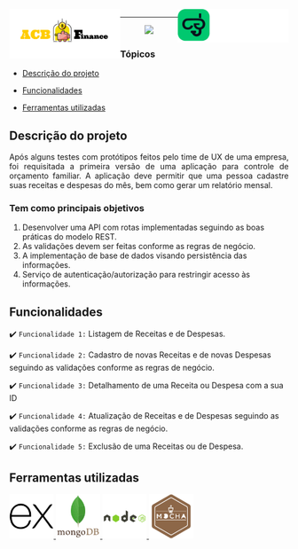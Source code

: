 <img src="./media/ACB_Finance.png" alt="ACB Logo" width="200px" align="left"/>
<img src="./media/AluraChallengeLogo.svg" alt="ACB Logo" width="200px" align="right"/>

<hr>

<p align="center">
   <img src="http://img.shields.io/static/v1?label=STATUS&message=EM%20DESENVOLVIMENTO&color=RED&style=for-the-badge"/>
</p>

### Tópicos

- [Descrição do projeto](#descrição-do-projeto)

- [Funcionalidades](#funcionalidades)

- [Ferramentas utilizadas](#ferramentas-utilizadas)

## Descrição do projeto

<p align="justify">
Após alguns testes com protótipos feitos pelo time de UX de uma empresa, foi requisitada a primeira versão de uma aplicação para controle de orçamento familiar.
A aplicação deve permitir que uma pessoa cadastre suas receitas e despesas do mês, bem como gerar um relatório mensal.

### Tem como principais objetivos

1. Desenvolver uma API com rotas implementadas seguindo as boas práticas do modelo REST.
2. As validações devem ser feitas conforme as regras de negócio.
3. A implementação de base de dados visando persistência das informações.
4. Serviço de autenticação/autorização para restringir acesso às informações.
</p>

## Funcionalidades

:heavy_check_mark: `Funcionalidade 1:` Listagem de Receitas e de Despesas.

:heavy_check_mark: `Funcionalidade 2:` Cadastro de novas Receitas e de novas Despesas seguindo as validações conforme as regras de negócio.

:heavy_check_mark: `Funcionalidade 3:` Detalhamento de uma Receita ou Despesa com a sua ID

:heavy_check_mark: `Funcionalidade 4:` Atualização de Receitas e de Despesas seguindo as validações conforme as regras de negócio.

:heavy_check_mark: `Funcionalidade 5:` Exclusão de uma Receitas ou de Despesa.

## Ferramentas utilizadas

<a href="https://expressjs.com/">
<img src="https://raw.githubusercontent.com/devicons/devicon/master/icons/express/express-original.svg" alt="Express Logo" width="80px" />
</a>
<a href="https://www.mongodb.com/">
<img src="https://raw.githubusercontent.com/devicons/devicon/master/icons/mongodb/mongodb-original-wordmark.svg" alt="MongoDB Logo" width="80px" />
</a>
<a href="https://nodejs.org/en/">
<img src="https://raw.githubusercontent.com/devicons/devicon/master/icons/nodejs/nodejs-original-wordmark.svg" alt="NodeJs Logo" width="80px" />
</a>
<a href="https://mochajs.org/">
<img src="https://raw.githubusercontent.com/devicons/devicon/master/icons/mocha/mocha-plain.svg" alt="Mocha Logo" width="80px" />
</a>
